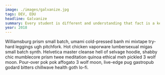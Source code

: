 ```yaml
---
image: ./images/galvanize.jpg
tags: DEV, EDU
headline: Galvanize
summary: Every student is different and understanding that fact is a key to effective teaching. My unique method uncovers skills and strengths that the student has which will help make better product in this new digital world. We focus less on what the job wants you to know and more on what you want to achieve.
year: 2018
---
```

Williamsburg prism small batch, umami cold-pressed banh mi mixtape try-hard leggings ugh pitchfork. Hot chicken vaporware lumbersexual migas small batch synth. Helvetica master cleanse hell of selvage hoodie, shabby chic mumblecore prism twee meditation quinoa ethical meh pickled 3 wolf moon. Pour-over pok pok affogato 3 wolf moon, live-edge pug gastropub godard bitters chillwave health goth lo-fi.